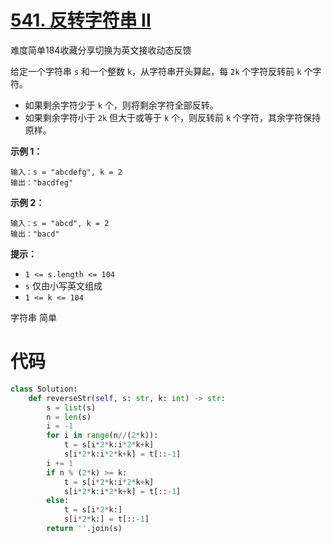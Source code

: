 <!--
 * @Description: 
 * @Autor: Au3C2
 * @Date: 2021-08-22 13:58:30
 * @LastEditors: Au3C2
 * @LastEditTime: 2021-08-22 13:58:30
-->
# [541. 反转字符串 II](https://leetcode-cn.com/problems/reverse-string-ii/)

难度简单184收藏分享切换为英文接收动态反馈

给定一个字符串 `s` 和一个整数 `k`，从字符串开头算起，每 `2k` 个字符反转前 `k` 个字符。

- 如果剩余字符少于 `k` 个，则将剩余字符全部反转。
- 如果剩余字符小于 `2k` 但大于或等于 `k` 个，则反转前 `k` 个字符，其余字符保持原样。

 

**示例 1：**

```
输入：s = "abcdefg", k = 2
输出："bacdfeg"
```

**示例 2：**

```
输入：s = "abcd", k = 2
输出："bacd"
```

 

**提示：**

- `1 <= s.length <= 104`
- `s` 仅由小写英文组成
- `1 <= k <= 104`

字符串 简单

# 代码

```python
class Solution:
    def reverseStr(self, s: str, k: int) -> str:
        s = list(s)
        n = len(s)
        i = -1
        for i in range(n//(2*k)):
            t = s[i*2*k:i*2*k+k]
            s[i*2*k:i*2*k+k] = t[::-1]
        i += 1
        if n % (2*k) >= k:
            t = s[i*2*k:i*2*k+k]
            s[i*2*k:i*2*k+k] = t[::-1]
        else:
            t = s[i*2*k:]
            s[i*2*k:] = t[::-1]
        return ''.join(s)
```

